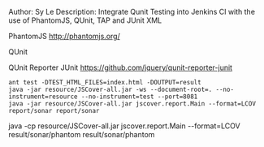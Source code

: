 Author: Sy Le
Description: Integrate Qunit Testing into Jenkins CI with the use of PhantomJS, QUnit, TAP and JUnit XML

PhantomJS
http://phantomjs.org/

QUnit

QUnit Reporter JUnit
https://github.com/jquery/qunit-reporter-junit



```
ant test -DTEST_HTML_FILES=index.html -DOUTPUT=result
java -jar resource/JSCover-all.jar -ws --document-root=. --no-instrument=resource --no-instrument=test --port=8081
java -jar resource/JSCover-all.jar jscover.report.Main --format=LCOV report/sonar report/sonar
```

java -cp resource/JSCover-all.jar jscover.report.Main --format=LCOV result/sonar/phantom result/sonar/phantom